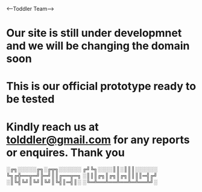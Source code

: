 <--Toddler Team-->
# Our site is still under developmnet and we will be changing the domain soon 
# This is our official prototype ready to be tested 
# Kindly reach us at tolddler@gmail.com for any reports or enquires. Thank you 

░╔╗░░░░░╔╗░╔╦╗░░░░░░
╔╝╚╗░░░░║║░║║║░░░░░░
╚╗╔╬══╦═╝╠═╝║║╔══╦═╗
░║║║╔╗║╔╗║╔╗║║║║═╣╔╝
░║╚╣╚╝║╚╝║╚╝║╚╣║═╣║░
░╚═╩══╩══╩══╩═╩══╩╝░
